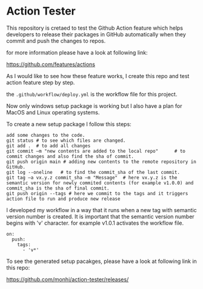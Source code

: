 # Action Tester
This repository is cretaed to test the Github Action feature which helps developers to release their packages in GitHub automatically when they commit and push the changes to repos.

for more information please have a look at following link:

https://github.com/features/actions

As I would like to see how these feature works, I create this repo and test action feature step by step.

the `.github/workflow/deploy.yml` is the workflow file for this project.

Now only windows setup package is working but I also have a plan for MacOS and Linux operating systems.

To create a new setup package I follow this steps:
```
add some changes to the code.
git status # to see which files are changed.
git add .  # to add all changes 
git commit –m "new contents are added to the local repo"      # to commit changes and also find the sha of commit.
git push origin main # adding new contents to the remote repository in GitHub.
git log --oneline   # to find the commit_sha of the last commit.
git tag –a vx.y.z commit_sha –m "Message"  # here vx.y.z is the semantic version for newly commited contents (for example v1.0.0) and commit_sha is the sha of final commit.
git push origin --tags # here we commit to the tags and it triggers action file to run and produce new release 
```
I developed my workflow in a way that it runs when a new tag with semantic version number is created.
It is important that the semantic version number begins with 'v' character. for example v1.0.1 activates the workflow file.
```
on:
  push:
    tags:
      - 'v*'
```
To see the generated setup pacakges, please have a look at following link in this repo:

https://github.com/monhi/action-tester/releases/




